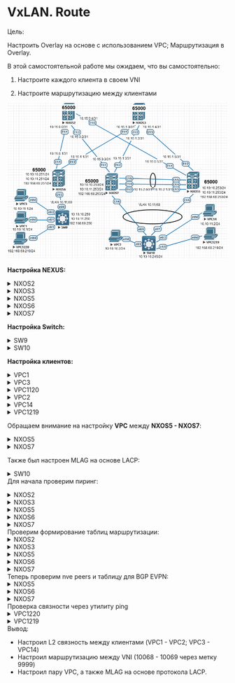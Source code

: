 # VxLAN. Route

Цель:

Настроить Overlay на основе с использованием VPC; Маршрутизация в Overlay.

В этой  самостоятельной работе мы ожидаем, что вы самостоятельно:

1. Настроите каждого клиента в своем VNI

2. Настроите маршрутизацию между клиентами

   

![Scheme](img/Scheme.png)

**Настройка NEXUS:**

 <details>
<summary>NXOS2</summary>
<pre><code>
conf t
!
hostname NX2
!
nv overlay evpn
feature ospf
feature bgp
feature nv overlay
!
interface Ethernet1/1
  no switchport
  medium p2p
  ip unnumbered loopback0
  ip ospf authentication-key 3 e7cddfe7d0564e2c
  ip ospf network point-to-point
  no ip ospf passive-interface
  ip router ospf 1 area 0.0.0.0
  no shutdown
!
interface Ethernet1/2
  no switchport
  medium p2p
  ip unnumbered loopback0
  ip ospf authentication-key 3 e7cddfe7d0564e2c
  ip ospf network point-to-point
  no ip ospf passive-interface
  ip router ospf 1 area 0.0.0.0
  no shutdown
!
interface Ethernet1/3
  no switchport
  medium p2p
  ip unnumbered loopback0
  ip ospf authentication-key 3 e7cddfe7d0564e2c
  ip ospf network point-to-point
  no ip ospf passive-interface
  ip router ospf 1 area 0.0.0.0
  no shutdown
!
interface loopback0
  ip address 1.1.1.2/24
  ip router ospf 1 area 0.0.0.0
!
cli alias name wr copy running-config startup-config
line console
  exec-timeout 0
line vty
  exec-timeout 0
!
router ospf 1
  router-id 1.1.1.2
  passive-interface default
 !
router bgp 65000
  template peer LEAF
    remote-as 65000
    update-source loopback0
    address-family l2vpn evpn
      send-community
      send-community extended
      route-reflector-client
  neighbor 1.1.1.5
    inherit peer LEAF
  neighbor 1.1.1.6
    inherit peer LEAF
  neighbor 1.1.1.7
    inherit peer LEAF
 !
end
wr
</code></pre>
</details>
<details>
  <summary>NXOS3</summary>
<pre><code>
conf t
!
hostname NX3
!
nv overlay evpn
feature ospf
feature bgp
feature nv overlay
!
interface Ethernet1/1
  no switchport
  medium p2p
  ip unnumbered loopback0
  ip ospf authentication-key 3 e7cddfe7d0564e2c
  ip ospf network point-to-point
  no ip ospf passive-interface
  ip router ospf 1 area 0.0.0.0
  no shutdown
!
interface Ethernet1/2
  no switchport
  medium p2p
  ip unnumbered loopback0
  ip ospf authentication-key 3 e7cddfe7d0564e2c
  ip ospf network point-to-point
  no ip ospf passive-interface
  ip router ospf 1 area 0.0.0.0
  no shutdown
!
interface Ethernet1/3
  no switchport
  medium p2p
  ip unnumbered loopback0
  ip ospf authentication-key 3 e7cddfe7d0564e2c
  ip ospf network point-to-point
  no ip ospf passive-interface
  ip router ospf 1 area 0.0.0.0
  no shutdown
!
interface loopback0
  ip address 1.1.1.3/24
  ip router ospf 1 area 0.0.0.0
!
line console
  exec-timeout 0
line vty
  exec-timeout 0
!
router ospf 1
  router-id 1.1.1.3
  passive-interface default
!
router bgp 65000
  template peer LEAF
    remote-as 65000
    update-source loopback0
    address-family l2vpn evpn
      send-community
      send-community extended
      route-reflector-client
  neighbor 1.1.1.5
    inherit peer LEAF
  neighbor 1.1.1.6
    inherit peer LEAF
  neighbor 1.1.1.7
    inherit peer LEAF
!
end
copy run star
</code></pre>
</details>
<details>
<summary>NXOS5</summary>
<pre><code>
configure terminal
!
hostname NX5
!
nv overlay evpn
feature ospf
feature bgp
feature interface-vlan
feature vn-segment-vlan-based
feature lacp
feature vpc
feature nv overlay
!
fabric forwarding anycast-gateway-mac 0001.0001.0001
vlan 1,10-11,68,88
vlan 10
  vn-segment 10010
vlan 11
  vn-segment 10011
vlan 68
  vn-segment 10068
vlan 88
  vn-segment 9999
!
vrf context VPC
vrf context VXLAN_RT
  vni 9999
  address-family ipv4 unicast
    route-target import 9999:9999
    route-target import 9999:9999 evpn
    route-target export 9999:9999
    route-target export 9999:9999 evpn
    route-target both auto
    route-target both auto evpn
!
vpc domain 1
  peer-keepalive destination 10.15.2.0 source 10.15.2.1 vrf VPC
!
interface Vlan10
  no shutdown
  ip address 10.10.10.253/24
  fabric forwarding mode anycast-gateway
!
interface Vlan11
  no shutdown
  ip address 10.10.11.253/24
  fabric forwarding mode anycast-gateway
!
interface Vlan68
  no shutdown
  vrf member VXLAN_RT
  ip address 192.168.68.253/24
  fabric forwarding mode anycast-gateway
!
interface Vlan88
  no shutdown
  vrf member VXLAN_RT
  ip forward
!
interface port-channel1
  switchport mode trunk
  spanning-tree port type network
  vpc peer-link
!
interface port-channel2
  switchport mode trunk
  vpc 1
!
interface nve1
  no shutdown
  host-reachability protocol bgp
  source-interface loopback0
  member vni 9999 associate-vrf
  member vni 10010
    ingress-replication protocol bgp
  member vni 10011
    ingress-replication protocol bgp
  member vni 10068
    ingress-replication protocol bgp
!
interface Ethernet1/1
  no switchport
  medium p2p
  ip unnumbered loopback0
  ip ospf authentication-key 3 e7cddfe7d0564e2c
  ip ospf network point-to-point
  no ip ospf passive-interface
  ip router ospf 1 area 0.0.0.0
  no shutdown
!
interface Ethernet1/2
  no switchport
  medium p2p
  ip unnumbered loopback0
  ip ospf authentication-key 3 e7cddfe7d0564e2c
  ip ospf network point-to-point
  no ip ospf passive-interface
  ip router ospf 1 area 0.0.0.0
  no shutdown
!
interface Ethernet1/3
  no switchport
  vrf member VPC
  ip address 10.15.2.1/31
  no shutdown
!
interface Ethernet1/4
  switchport mode trunk
  channel-group 1 mode active
!
interface Ethernet1/5
  switchport mode trunk
  channel-group 1 mode active
!
interface Ethernet1/6
  switchport mode trunk
  spanning-tree bpdufilter enable
  channel-group 2 mode active
!
interface loopback0
  ip address 1.1.1.5/24
  ip address 10.255.255.255/32 secondary
  ip router ospf 1 area 0.0.0.0
!
cli alias name wr copy running-config startup-config
line console
  exec-timeout 0
line vty
  exec-timeout 0
!
router ospf 1
  router-id 1.1.1.5
  passive-interface default
! 
router bgp 65000
  template peer SPINE
    remote-as 65000
    update-source loopback0
    address-family l2vpn evpn
      send-community
      send-community extended
  neighbor 1.1.1.2
    inherit peer SPINE
  neighbor 1.1.1.3
    inherit peer SPINE
end
wr
</code></pre>
</details>
<details>
<summary>NXOS6</summary>
<pre><code>
configure terminal
!
hostname NX6
!
nv overlay evpn
feature ospf
feature bgp
feature interface-vlan
feature vn-segment-vlan-based
feature nv overlay
!
fabric forwarding anycast-gateway-mac 0001.0001.0001
vlan 1,10-11,69,99
vlan 10
  vn-segment 10010
vlan 11
  vn-segment 10011
vlan 69
  vn-segment 10069
vlan 99
  vn-segment 9999
!
vrf context VXLAN_RT
  vni 9999
  address-family ipv4 unicast
    route-target import 9999:9999
    route-target import 9999:9999 evpn
    route-target export 9999:9999
    route-target export 9999:9999 evpn
    route-target both auto
    route-target both auto evpn
!
interface Vlan10
  no shutdown
  ip address 10.10.10.251/24
  fabric forwarding mode anycast-gateway
!
interface Vlan11
  no shutdown
  ip address 10.10.11.251/24
  fabric forwarding mode anycast-gateway
!
interface Vlan69
  no shutdown
  vrf member VXLAN_RT
  ip address 192.168.69.251/24
  fabric forwarding mode anycast-gateway
!
interface Vlan99
  no shutdown
  vrf member VXLAN_RT
  ip forward
!
interface nve1
  no shutdown
  host-reachability protocol bgp
  source-interface loopback0
  member vni 9999 associate-vrf
  member vni 10010
    ingress-replication protocol bgp
  member vni 10011
    ingress-replication protocol bgp
  member vni 10069
    ingress-replication protocol bgp
!
interface Ethernet1/1
  no switchport
  medium p2p
  ip unnumbered loopback0
  ip ospf authentication-key 3 e7cddfe7d0564e2c
  ip ospf network point-to-point
  no ip ospf passive-interface
  ip router ospf 1 area 0.0.0.0
  no shutdown
!
interface Ethernet1/2
  no switchport
  medium p2p
  ip unnumbered loopback0
  ip ospf authentication-key 3 e7cddfe7d0564e2c
  ip ospf network point-to-point
  no ip ospf passive-interface
  ip router ospf 1 area 0.0.0.0
  no shutdown
!
interface Ethernet1/3
  switchport mode trunk
  spanning-tree bpdufilter enable
!
interface loopback0
  ip address 1.1.1.6/24
  ip router ospf 1 area 0.0.0.0
!
cli alias name wr copy running-config startup-config
line console
  exec-timeout 0
line vty
  exec-timeout 0
!
router ospf 1
  router-id 1.1.1.6
  passive-interface default
!
router bgp 65000
  template peer SPINE
    remote-as 65000
    update-source loopback0
    address-family l2vpn evpn
      send-community
      send-community extended
  neighbor 1.1.1.2
    inherit peer SPINE
  neighbor 1.1.1.3
    inherit peer SPINE
!
end
wr
</code></pre>
</details>
<details>
<summary>NXOS7</summary>
<pre><code>
configure terminal
!
hostname NX7
!
nv overlay evpn
feature ospf
feature bgp
feature interface-vlan
feature vn-segment-vlan-based
feature lacp
feature vpc
feature nv overlay
!
fabric forwarding anycast-gateway-mac 0001.0001.0001
vlan 1,10-11,68,88
vlan 10
  vn-segment 10010
vlan 11
  vn-segment 10011
vlan 68
  vn-segment 10068
vlan 88
  vn-segment 9999
!
vrf context VPC
!
vrf context VXLAN_RT
  vni 9999
  address-family ipv4 unicast
    route-target import 9999:9999
    route-target import 9999:9999 evpn
    route-target export 9999:9999
    route-target export 9999:9999 evpn
    route-target both auto
    route-target both auto evpn
!
vpc domain 1
  peer-keepalive destination 10.15.2.1 source 10.15.2.0 vrf VPC
!
interface Vlan10
  no shutdown
  ip address 10.10.10.253/24
  fabric forwarding mode anycast-gateway
!
interface Vlan11
  no shutdown
  ip address 10.10.11.253/24
  fabric forwarding mode anycast-gateway
!
interface Vlan68
  no shutdown
  vrf member VXLAN_RT
  ip address 192.168.68.253/24
  fabric forwarding mode anycast-gateway
!
interface Vlan88
  no shutdown
  vrf member VXLAN_RT
  ip forward
!
interface port-channel1
  switchport mode trunk
  spanning-tree port type network
  vpc peer-link
!
interface port-channel2
  switchport mode trunk
  vpc 1
!
interface nve1
  no shutdown
  host-reachability protocol bgp
  source-interface loopback0
  member vni 9999 associate-vrf
  member vni 10010
    ingress-replication protocol bgp
  member vni 10011
    ingress-replication protocol bgp
  member vni 10068
    ingress-replication protocol bgp
!
interface Ethernet1/1
  no switchport
  medium p2p
  ip unnumbered loopback0
  ip ospf authentication-key 3 e7cddfe7d0564e2c
  ip ospf network point-to-point
  no ip ospf passive-interface
  ip router ospf 1 area 0.0.0.0
  no shutdown
!
interface Ethernet1/2
  no switchport
  medium p2p
  ip unnumbered loopback0
  ip ospf authentication-key 3 e7cddfe7d0564e2c
  ip ospf network point-to-point
  no ip ospf passive-interface
  ip router ospf 1 area 0.0.0.0
  no shutdown
!
interface Ethernet1/3
  no switchport
  vrf member VPC
  ip address 10.15.2.0/31
  no shutdown
!
interface Ethernet1/4
  switchport mode trunk
  channel-group 1 mode active
!
interface Ethernet1/5
  switchport mode trunk
  channel-group 1 mode active
!
interface Ethernet1/6
  switchport mode trunk
  spanning-tree bpdufilter enable
  channel-group 2 mode active
!
interface loopback0
  ip address 1.1.1.7/24
  ip address 10.255.255.255/32 secondary
  ip router ospf 1 area 0.0.0.0
!
cli alias name wr copy running-config startup-config
line console
  exec-timeout 0
line vty
  exec-timeout 0
!
router ospf 1
  router-id 1.1.1.7
  passive-interface default
!
router bgp 65000
  template peer SPINE
    remote-as 65000
    update-source loopback0
    address-family l2vpn evpn
      send-community
      send-community extended
  neighbor 1.1.1.2
    inherit peer SPINE
  neighbor 1.1.1.3
    inherit peer SPINE
!
end
wr
</code></pre>
</details>

**Настройка Switch:**

<details>
  <summary>SW9</summary>
<pre><code>
enable
configure terminal
!
hostname SW9
!
interface Ethernet0/0
 switchport trunk encapsulation dot1q
 switchport mode trunk
 spanning-tree bpdufilter enable
!
interface Ethernet0/1
 switchport access vlan 10
 spanning-tree bpdufilter enable
!
interface Ethernet0/2
 switchport access vlan 11
 spanning-tree bpdufilter enable
!
interface Ethernet0/3
 switchport access vlan 69
 spanning-tree bpdufilter enable
!
interface Vlan10
 ip address 10.10.10.250 255.255.255.0
!
interface Vlan11
 ip address 10.10.11.250 255.255.255.0
!
interface Vlan69
 ip address 192.168.69.250 255.255.255.0
!
line con 0
 logging synchronous
line aux 0
line vty 0 4
 login
!
end
wr
</code></pre>
</details>
<details>
  <summary>SW10</summary>
<pre><code>
enable
configure terminal
!
hostname SW10
!
interface Port-channel1
 switchport trunk encapsulation dot1q
 switchport mode trunk
 spanning-tree bpdufilter enable
!
interface Ethernet0/0
 switchport trunk encapsulation dot1q
 switchport mode trunk
 channel-group 1 mode active
 spanning-tree bpdufilter enable
!
interface Ethernet0/1
 switchport trunk encapsulation dot1q
 switchport mode trunk
 channel-group 1 mode active
 spanning-tree bpdufilter enable
!
interface Ethernet0/2
 switchport access vlan 10
!         
interface Ethernet0/3
 switchport access vlan 11
!
interface Ethernet1/0
 switchport access vlan 68
!
interface Vlan10
 ip address 10.10.10.245 255.255.255.0
!
interface Vlan11
 ip address 10.10.11.245 255.255.255.0
!
interface Vlan68
 ip address 192.168.68.245 255.255.255.0
!
end
wr
</code></pre>
</details>

**Настройка клиентов:**

<details>
  <summary>VPC1</summary>
<pre><code>
ip 10.10.10.1/24 10.10.10.251
</code></pre>
</details>
<details>
  <summary>VPC3</summary>
<pre><code>
ip 10.10.11.1/24 10.10.11.251
</code></pre>
</details>
<details>
  <summary>VPC1120</summary>
<pre><code>
ip 192.168.69.219/24 192.168.69.251
</code></pre>
</details>
<details>
  <summary>VPC2</summary>
<pre><code>
ip 10.10.10.2/24 10.10.10.253
</code></pre>
</details>
<details>
  <summary>VPC14</summary>
<pre><code>
ip 10.10.11.2/24 10.10.11.253
</code></pre>
</details>
<details>
  <summary>VPC1219</summary>
<pre><code>
ip 192.168.68.219/24 192.168.69.253
</code></pre>
</details>

Обращаем внимание на настройку **VPC** между **NXOS5 - NXOS7**:

<details>
<summary>NXOS5</summary>
<pre><code>
NX5# show vpc brief 
Legend:
                (*) - local vPC is down, forwarding via vPC peer-link
!
vPC domain id                     : 1   
Peer status                       : peer adjacency formed ok      
vPC keep-alive status             : peer is alive                 
Configuration consistency status  : success 
Per-vlan consistency status       : success                       
Type-2 consistency status         : success 
vPC role                          : primary                       
Number of vPCs configured         : 1   
Peer Gateway                      : Disabled
Dual-active excluded VLANs        : -
Graceful Consistency Check        : Enabled
Auto-recovery status              : Disabled
Delay-restore status              : Timer is off.(timeout = 30s)
Delay-restore SVI status          : Timer is off.(timeout = 10s)
Operational Layer3 Peer-router    : Disabled
!
vPC Peer-link status
---------------------------------------------------------------------
id    Port   Status Active vlans    
--    ----   ------ -------------------------------------------------
1     Po1    up     1,10-11,68,88                                               
!         
!
vPC status
----------------------------------------------------------------------------
Id    Port          Status Consistency Reason                Active vlans
--    ------------  ------ ----------- ------                ---------------
1     Po2           up     success     success               1,10-11,68,88  
!
!
NX5# show vpc consistency-parameters global 
!
    Legend:
        Type 1 : vPC will be suspended in case of mismatch
!
Name                        Type  Local Value            Peer Value             
-------------               ----  ---------------------- -----------------------
STP MST Simulate PVST       1     Enabled                Enabled               
STP Port Type, Edge         1     Normal, Disabled,      Normal, Disabled,     
BPDUFilter, Edge BPDUGuard        Disabled               Disabled              
STP MST Region Name         1     ""                     ""                    
STP Disabled                1     None                   None                  
STP Mode                    1     Rapid-PVST             Rapid-PVST            
STP Bridge Assurance        1     Enabled                Enabled               
STP Loopguard               1     Disabled               Disabled              
STP MST Region Instance to  1                                                  
 VLAN Mapping                                                                  
STP MST Region Revision     1     0                      0                     
Interface-vlan admin up     2     10-11,68,88            10-11,68,88           
Interface-vlan routing      2     1,10-11,68,88          1,10-11,68,88         
capability                                                                     
Nve1 Adm St, Src Adm St,    1     Up, Up,                Up, Up,               
Sec IP, Host Reach, VMAC          10.255.255.255, CP,    10.255.255.255, CP,   
Adv, SA,mcast l2, mcast           FALSE, Disabled,       FALSE, Disabled,      
l3, IR BGP,MS Adm St, Reo         0.0.0.0, 0.0.0.0,      0.0.0.0, 0.0.0.0,     
                                  Disabled, Down,        Disabled, Down,       
                                  0.0.0.0                0.0.0.0               
Xconnect Vlans              1                                                  
QoS (Cos)                   2     ([0-7], [], [], [],    ([0-7], [], [], [],   
                                  [], [])                [], [])               
Network QoS (MTU)           2     (1500, 1500, 1500,     (1500, 1500, 1500,    
                                  1500, 0, 0)            1500, 0, 0)           
Network Qos (Pause:         2     (F, F, F, F, F, F)     (F, F, F, F, F, F)    
T->Enabled, F->Disabled)                                                       
Input Queuing (Bandwidth)   2     (0, 0, 0, 0, 0, 0)     (0, 0, 0, 0, 0, 0)    
Input Queuing (Absolute     2     (F, F, F, F, F, F)     (F, F, F, F, F, F)    
Priority: T->Enabled,                                                          
F->Disabled)                                                                   
Output Queuing (Bandwidth   2     (100, 0, 0, 0, 0, 0)   (100, 0, 0, 0, 0, 0)  
Remaining)                                                                     
Output Queuing (Absolute    2     (F, F, F, T, F, F)     (F, F, F, T, F, F)    
Priority: T->Enabled,                                                          
F->Disabled)                                                                   
Allowed VLANs               -     1,10-11,68,88          1,10-11,68,88         
Local suspended VLANs       -     -                      -              
</code></pre>
</details>
<details>
<summary>NXOS7</summary>
<pre><code>
NX7(config-if)# show vpc brief 
Legend:
                (*) - local vPC is down, forwarding via vPC peer-link
!
vPC domain id                     : 1   
Peer status                       : peer adjacency formed ok      
vPC keep-alive status             : peer is alive                 
Configuration consistency status  : success 
Per-vlan consistency status       : success                       
Type-2 consistency status         : success 
vPC role                          : secondary                     
Number of vPCs configured         : 1   
Peer Gateway                      : Disabled
Dual-active excluded VLANs        : -
Graceful Consistency Check        : Enabled
Auto-recovery status              : Disabled
Delay-restore status              : Timer is off.(timeout = 30s)
Delay-restore SVI status          : Timer is off.(timeout = 10s)
Operational Layer3 Peer-router    : Disabled
!
vPC Peer-link status
---------------------------------------------------------------------
id    Port   Status Active vlans    
--    ----   ------ -------------------------------------------------
1     Po1    up     1,10-11,68,88                                               
!         
!
vPC status
----------------------------------------------------------------------------
Id    Port          Status Consistency Reason                Active vlans
--    ------------  ------ ----------- ------                ---------------
1     Po2           up     success     success               1,10-11,68,88  
!
!
NX7(config-if)# show vpc consistency-parameters global 
!
    Legend:
        Type 1 : vPC will be suspended in case of mismatch
!
Name                        Type  Local Value            Peer Value             
-------------               ----  ---------------------- -----------------------
STP MST Simulate PVST       1     Enabled                Enabled               
STP Port Type, Edge         1     Normal, Disabled,      Normal, Disabled,     
BPDUFilter, Edge BPDUGuard        Disabled               Disabled              
STP MST Region Name         1     ""                     ""                    
STP Disabled                1     None                   None                  
STP Mode                    1     Rapid-PVST             Rapid-PVST            
STP Bridge Assurance        1     Enabled                Enabled               
STP Loopguard               1     Disabled               Disabled              
STP MST Region Instance to  1                                                  
 VLAN Mapping                                                                  
STP MST Region Revision     1     0                      0                     
Interface-vlan admin up     2     10-11,68,88            10-11,68,88           
Interface-vlan routing      2     1,10-11,68,88          1,10-11,68,88         
capability                                                                     
Nve1 Adm St, Src Adm St,    1     Up, Up,                Up, Up,               
Sec IP, Host Reach, VMAC          10.255.255.255, CP,    10.255.255.255, CP,   
Adv, SA,mcast l2, mcast           FALSE, Disabled,       FALSE, Disabled,      
l3, IR BGP,MS Adm St, Reo         0.0.0.0, 0.0.0.0,      0.0.0.0, 0.0.0.0,     
                                  Disabled, Down,        Disabled, Down,       
                                  0.0.0.0                0.0.0.0               
Xconnect Vlans              1                                                  
QoS (Cos)                   2     ([0-7], [], [], [],    ([0-7], [], [], [],   
                                  [], [])                [], [])               
Network QoS (MTU)           2     (1500, 1500, 1500,     (1500, 1500, 1500,    
                                  1500, 0, 0)            1500, 0, 0)           
Network Qos (Pause:         2     (F, F, F, F, F, F)     (F, F, F, F, F, F)    
T->Enabled, F->Disabled)                                                       
Input Queuing (Bandwidth)   2     (0, 0, 0, 0, 0, 0)     (0, 0, 0, 0, 0, 0)    
Input Queuing (Absolute     2     (F, F, F, F, F, F)     (F, F, F, F, F, F)    
Priority: T->Enabled,                                                          
F->Disabled)                                                                   
Output Queuing (Bandwidth   2     (100, 0, 0, 0, 0, 0)   (100, 0, 0, 0, 0, 0)  
Remaining)                                                                     
Output Queuing (Absolute    2     (F, F, F, T, F, F)     (F, F, F, T, F, F)    
Priority: T->Enabled,                                                          
F->Disabled)                                                                   
Allowed VLANs               -     1,10-11,68,88          1,10-11,68,88         
Local suspended VLANs       -     -                      -                    
</code></pre>
</details>

Также был настроен MLAG на основе LACP:


<details>
<summary>SW10</summary>
<pre><code>
SW10#show etherchannel summary 
Flags:  D - down        P - bundled in port-channel
        I - stand-alone s - suspended
        H - Hot-standby (LACP only)
        R - Layer3      S - Layer2
        U - in use      N - not in use, no aggregation
        f - failed to allocate aggregator
        M - not in use, minimum links not met
        m - not in use, port not aggregated due to minimum links not met
        u - unsuitable for bundling
        w - waiting to be aggregated
        d - default port
        A - formed by Auto LAG
!
!
Number of channel-groups in use: 1
Number of aggregators:           1
!
Group  Port-channel  Protocol    Ports
------+-------------+-----------+-----------------------------------------------
1      Po1(SU)         LACP      Et0/0(P)    Et0/1(P)    
!
!
SW10#show lacp neighbor 
Flags:  S - Device is requesting Slow LACPDUs 
        F - Device is requesting Fast LACPDUs
        A - Device is in Active mode       P - Device is in Passive mode     
!
Channel group 1 neighbors
!
Partner's information:
!
                  LACP port                        Admin  Oper   Port    Port
Port      Flags   Priority  Dev ID          Age    key    Key    Number  State
Et0/0     SA      32768     0023.04ee.be01  24s    0x0    0x8001 0x4106  0x3D  
Et0/1     SA      32768     0023.04ee.be01  23s    0x0    0x8001 0x106   0x3D  
</code></pre>
</details
Между **NX6** - (**NX5**-**NX7**) организована как L2 связь через метки **10010**,**10011** так и маршрутизация между VNI по меткам **10068**,**10069** через метку **9999**.

Для начала проверим пиринг:


<details>
<summary>NXOS2</summary>
<pre><code>
NX2# sh bgp l2vpn evpn summary
BGP summary information for VRF default, address family L2VPN EVPN
BGP router identifier 1.1.1.2, local AS number 65000
BGP table version is 1202, L2VPN EVPN config peers 3, capable peers 3
36 network entries and 36 paths using 7920 bytes of memory
BGP attribute entries [15/2460], BGP AS path entries [0/0]
BGP community entries [0/0], BGP clusterlist entries [0/0]
!
Neighbor        V    AS MsgRcvd MsgSent   TblVer  InQ OutQ Up/Down  State/PfxRcd
1.1.1.5         4 65000     610     752     1202    0    0 06:31:07 11        
1.1.1.6         4 65000    1006     619     1202    0    0 06:46:53 14        
1.1.1.7         4 65000     675     685     1202    0    0 06:28:46 11        
</code></pre>
</details>
<details>
<summary>NXOS3</summary>
<pre><code>
NX2# sh bgp l2vpn evpn summary
BGP summary information for VRF default, address family L2VPN EVPN
BGP router identifier 1.1.1.2, local AS number 65000
BGP table version is 1202, L2VPN EVPN config peers 3, capable peers 3
36 network entries and 36 paths using 7920 bytes of memory
BGP attribute entries [15/2460], BGP AS path entries [0/0]
BGP community entries [0/0], BGP clusterlist entries [0/0]
!
Neighbor        V    AS MsgRcvd MsgSent   TblVer  InQ OutQ Up/Down  State/PfxRcd
1.1.1.5         4 65000     610     752     1202    0    0 06:31:07 11        
1.1.1.6         4 65000    1006     619     1202    0    0 06:46:53 14        
1.1.1.7         4 65000     675     685     1202    0    0 06:28:46 11        
</code></pre>
</details>
<details>
<summary>NXOS5</summary>
<pre><code>
NX5# sh bgp l2vpn evpn summary
BGP summary information for VRF default, address family L2VPN EVPN
BGP router identifier 1.1.1.5, local AS number 65000
BGP table version is 2071, L2VPN EVPN config peers 2, capable peers 2
32 network entries and 43 paths using 7164 bytes of memory
BGP attribute entries [17/2788], BGP AS path entries [0/0]
BGP community entries [0/0], BGP clusterlist entries [2/8]
!
Neighbor        V    AS MsgRcvd MsgSent   TblVer  InQ OutQ Up/Down  State/PfxRcd
1.1.1.2         4 65000    1290     510     2071    0    0 06:33:15 11        
1.1.1.3         4 65000    1265     483     2071    0    0 06:27:31 11        
</code></pre>
</details>
<details>
<summary>NXOS6</summary>
<pre><code>
NX6(config)# show bgp l2vpn evpn summary 
BGP summary information for VRF default, address family L2VPN EVPN
BGP router identifier 1.1.1.6, local AS number 65000
BGP table version is 1627, L2VPN EVPN config peers 2, capable peers 2
35 network entries and 57 paths using 8940 bytes of memory
BGP attribute entries [23/3772], BGP AS path entries [0/0]
BGP community entries [0/0], BGP clusterlist entries [4/16]
!
Neighbor        V    AS MsgRcvd MsgSent   TblVer  InQ OutQ Up/Down  State/PfxRcd
1.1.1.2         4 65000     920     666     1627    0    0 06:49:42 16        
1.1.1.3         4 65000     895     644     1627    0    0 06:28:06 16        
</code></pre>
</details> 
<details>
<summary>NXOS7</summary>
<pre><code>
NX7(config)# show bgp l2vpn evpn summary 
BGP summary information for VRF default, address family L2VPN EVPN
BGP router identifier 1.1.1.7, local AS number 65000
BGP table version is 2200, L2VPN EVPN config peers 2, capable peers 2
32 network entries and 43 paths using 7164 bytes of memory
BGP attribute entries [17/2788], BGP AS path entries [0/0]
BGP community entries [0/0], BGP clusterlist entries [2/8]
!
Neighbor        V    AS MsgRcvd MsgSent   TblVer  InQ OutQ Up/Down  State/PfxRcd
1.1.1.2         4 65000    1170     521     2200    0    0 06:32:14 11        
1.1.1.3         4 65000    1166     517     2200    0    0 06:28:45 11        
NX7(config)#      
</code></pre>
</details> 
Проверим формирование таблиц маршрутизации:


<details>
  <summary>NXOS2</summary>
<pre><code>
NX2# show ip route vrf all 
IP Route Table for VRF "default"
'*' denotes best ucast next-hop
'**' denotes best mcast next-hop
'[x/y]' denotes [preference/metric]
'%<string>' in via output denotes VRF <string>
!
1.1.1.0/24, ubest/mbest: 1/0, attached
    *via 1.1.1.2, Lo0, [0/0], 1d09h, direct
1.1.1.2/32, ubest/mbest: 1/0, attached
    *via 1.1.1.2, Lo0, [0/0], 1d09h, local
1.1.1.3/32, ubest/mbest: 3/0
    *via 1.1.1.5, Eth1/3, [110/81], 06:31:52, ospf-1, intra
    *via 1.1.1.6, Eth1/1, [110/81], 06:31:52, ospf-1, intra
    *via 1.1.1.7, Eth1/2, [110/81], 06:31:52, ospf-1, intra
1.1.1.5/32, ubest/mbest: 1/0
    *via 1.1.1.5, Eth1/3, [110/41], 06:37:49, ospf-1, intra
1.1.1.6/32, ubest/mbest: 1/0
    *via 1.1.1.6, Eth1/1, [110/41], 1d09h, ospf-1, intra
1.1.1.7/32, ubest/mbest: 1/0
    *via 1.1.1.7, Eth1/2, [110/41], 06:36:26, ospf-1, intra
10.255.255.255/32, ubest/mbest: 2/0
    *via 1.1.1.5, Eth1/3, [110/41], 06:36:26, ospf-1, intra
    *via 1.1.1.7, Eth1/2, [110/41], 06:36:26, ospf-1, intra
</code></pre>
</details>
<details>
  <summary>NXOS3</summary>
<pre><code>
NX3(config)# show ip route vrf all 
IP Route Table for VRF "default"
'*' denotes best ucast next-hop
'**' denotes best mcast next-hop
'[x/y]' denotes [preference/metric]
'%<string>' in via output denotes VRF <string>
!
1.1.1.0/24, ubest/mbest: 1/0, attached
    *via 1.1.1.3, Lo0, [0/0], 1d09h, direct
1.1.1.2/32, ubest/mbest: 3/0
    *via 1.1.1.5, Eth1/3, [110/81], 06:32:20, ospf-1, intra
    *via 1.1.1.6, Eth1/1, [110/81], 06:32:20, ospf-1, intra
    *via 1.1.1.7, Eth1/2, [110/81], 06:32:20, ospf-1, intra
1.1.1.3/32, ubest/mbest: 1/0, attached
    *via 1.1.1.3, Lo0, [0/0], 1d09h, local
1.1.1.5/32, ubest/mbest: 1/0
    *via 1.1.1.5, Eth1/3, [110/41], 06:32:20, ospf-1, intra
1.1.1.6/32, ubest/mbest: 1/0
    *via 1.1.1.6, Eth1/1, [110/41], 06:32:26, ospf-1, intra
1.1.1.7/32, ubest/mbest: 1/0
    *via 1.1.1.7, Eth1/2, [110/41], 06:32:20, ospf-1, intra
10.255.255.255/32, ubest/mbest: 2/0
    *via 1.1.1.5, Eth1/3, [110/41], 06:32:20, ospf-1, intra
    *via 1.1.1.7, Eth1/2, [110/41], 06:32:20, ospf-1, intra
</code></pre>
</details>
<details>
  <summary>NXOS5</summary>
<pre><code>
NX5# show ip route vrf all 
IP Route Table for VRF "default"
'*' denotes best ucast next-hop
'**' denotes best mcast next-hop
'[x/y]' denotes [preference/metric]
'%<string>' in via output denotes VRF <string>
!
1.1.1.0/24, ubest/mbest: 1/0, attached
    *via 1.1.1.5, Lo0, [0/0], 06:38:49, direct
1.1.1.2/32, ubest/mbest: 1/0
    *via 1.1.1.2, Eth1/1, [110/41], 06:38:44, ospf-1, intra
1.1.1.3/32, ubest/mbest: 1/0
    *via 1.1.1.3, Eth1/2, [110/41], 06:32:47, ospf-1, intra
1.1.1.5/32, ubest/mbest: 1/0, attached
    *via 1.1.1.5, Lo0, [0/0], 06:38:49, local
1.1.1.6/32, ubest/mbest: 2/0
    *via 1.1.1.2, Eth1/1, [110/81], 06:32:47, ospf-1, intra
    *via 1.1.1.3, Eth1/2, [110/81], 06:32:47, ospf-1, intra
1.1.1.7/32, ubest/mbest: 2/0
    *via 1.1.1.2, Eth1/1, [110/81], 06:32:47, ospf-1, intra
    *via 1.1.1.3, Eth1/2, [110/81], 06:32:47, ospf-1, intra
10.10.10.0/24, ubest/mbest: 1/0, attached
    *via 10.10.10.253, Vlan10, [0/0], 06:59:42, direct
10.10.10.245/32, ubest/mbest: 1/0, attached
    *via 10.10.10.245, Vlan10, [190/0], 04:57:05, hmm
10.10.10.253/32, ubest/mbest: 1/0, attached
    *via 10.10.10.253, Vlan10, [0/0], 06:59:42, local
10.10.11.0/24, ubest/mbest: 1/0, attached
    *via 10.10.11.253, Vlan11, [0/0], 06:59:41, direct
10.10.11.245/32, ubest/mbest: 1/0, attached
    *via 10.10.11.245, Vlan11, [190/0], 04:57:14, hmm
10.10.11.253/32, ubest/mbest: 1/0, attached
    *via 10.10.11.253, Vlan11, [0/0], 06:59:41, local
10.255.255.255/32, ubest/mbest: 2/0, attached
    *via 10.255.255.255, Lo0, [0/0], 06:38:46, local
    *via 10.255.255.255, Lo0, [0/0], 06:38:46, direct
!
IP Route Table for VRF "VPC"
'*' denotes best ucast next-hop
'**' denotes best mcast next-hop
'[x/y]' denotes [preference/metric]
'%<string>' in via output denotes VRF <string>
!
10.15.2.0/31, ubest/mbest: 1/0, attached
    *via 10.15.2.1, Eth1/3, [0/0], 06:42:36, direct
10.15.2.1/32, ubest/mbest: 1/0, attached
    *via 10.15.2.1, Eth1/3, [0/0], 06:42:36, local
!
IP Route Table for VRF "VXLAN_RT"
'*' denotes best ucast next-hop
'**' denotes best mcast next-hop
'[x/y]' denotes [preference/metric]
'%<string>' in via output denotes VRF <string>
!
192.168.68.0/24, ubest/mbest: 1/0, attached
    *via 192.168.68.253, Vlan68, [0/0], 03:08:08, direct
192.168.68.219/32, ubest/mbest: 1/0, attached
    *via 192.168.68.219, Vlan68, [190/0], 03:02:37, hmm
192.168.68.245/32, ubest/mbest: 1/0, attached
    *via 192.168.68.245, Vlan68, [190/0], 03:00:06, hmm
192.168.68.253/32, ubest/mbest: 1/0, attached
    *via 192.168.68.253, Vlan68, [0/0], 03:08:08, local
192.168.69.219/32, ubest/mbest: 1/0
    *via 1.1.1.6%default, [200/0], 02:38:08, bgp-65000, internal, tag 65000 (evp
n) segid: 9999 tunnelid: 0x1010106 encap: VXLAN
</code></pre>
</details>
<details>
  <summary>NXOS6</summary>
<pre><code>
NX6(config)# show ip route vrf all 
IP Route Table for VRF "default"
'*' denotes best ucast next-hop
'**' denotes best mcast next-hop
'[x/y]' denotes [preference/metric]
'%<string>' in via output denotes VRF <string>
!
1.1.1.0/24, ubest/mbest: 1/0, attached
    *via 1.1.1.6, Lo0, [0/0], 1d09h, direct
1.1.1.2/32, ubest/mbest: 1/0
    *via 1.1.1.2, Eth1/1, [110/41], 1d09h, ospf-1, intra
1.1.1.3/32, ubest/mbest: 1/0
    *via 1.1.1.3, Eth1/2, [110/41], 06:33:32, ospf-1, intra
1.1.1.5/32, ubest/mbest: 2/0
    *via 1.1.1.2, Eth1/1, [110/81], 06:33:27, ospf-1, intra
    *via 1.1.1.3, Eth1/2, [110/81], 06:33:27, ospf-1, intra
1.1.1.6/32, ubest/mbest: 1/0, attached
    *via 1.1.1.6, Lo0, [0/0], 1d09h, local
1.1.1.7/32, ubest/mbest: 2/0
    *via 1.1.1.2, Eth1/1, [110/81], 06:33:27, ospf-1, intra
    *via 1.1.1.3, Eth1/2, [110/81], 06:33:27, ospf-1, intra
10.10.10.0/24, ubest/mbest: 1/0, attached
    *via 10.10.10.251, Vlan10, [0/0], 06:24:56, direct
10.10.10.1/32, ubest/mbest: 1/0, attached
    *via 10.10.10.1, Vlan10, [190/0], 06:20:08, hmm
10.10.10.250/32, ubest/mbest: 1/0, attached
    *via 10.10.10.250, Vlan10, [190/0], 06:24:06, hmm
10.10.10.251/32, ubest/mbest: 1/0, attached
    *via 10.10.10.251, Vlan10, [0/0], 06:24:56, local
10.10.11.0/24, ubest/mbest: 1/0, attached
    *via 10.10.11.251, Vlan11, [0/0], 06:24:46, direct
10.10.11.1/32, ubest/mbest: 1/0, attached
    *via 10.10.11.1, Vlan11, [190/0], 06:20:37, hmm
10.10.11.250/32, ubest/mbest: 1/0, attached
    *via 10.10.11.250, Vlan11, [190/0], 06:21:36, hmm
10.10.11.251/32, ubest/mbest: 1/0, attached
    *via 10.10.11.251, Vlan11, [0/0], 06:24:47, local
10.255.255.255/32, ubest/mbest: 2/0
    *via 1.1.1.2, Eth1/1, [110/81], 06:33:27, ospf-1, intra
    *via 1.1.1.3, Eth1/2, [110/81], 06:33:27, ospf-1, intra
!
IP Route Table for VRF "VXLAN_RT"
'*' denotes best ucast next-hop
'**' denotes best mcast next-hop
'[x/y]' denotes [preference/metric]
'%<string>' in via output denotes VRF <string>
!
192.168.68.219/32, ubest/mbest: 1/0
    *via 10.255.255.255%default, [200/0], 02:53:13, bgp-65000, internal, tag 650
00 (evpn) segid: 9999 tunnelid: 0xaffffff encap: VXLAN
!
192.168.68.245/32, ubest/mbest: 1/0
    *via 10.255.255.255%default, [200/0], 02:53:13, bgp-65000, internal, tag 650
00 (evpn) segid: 9999 tunnelid: 0xaffffff encap: VXLAN
!
192.168.69.0/24, ubest/mbest: 1/0, attached
    *via 192.168.69.251, Vlan69, [0/0], 02:54:21, direct
192.168.69.219/32, ubest/mbest: 1/0, attached
    *via 192.168.69.219, Vlan69, [190/0], 02:38:48, hmm
192.168.69.251/32, ubest/mbest: 1/0, attached
    *via 192.168.69.251, Vlan69, [0/0], 02:54:21, local
</code></pre>
</details>
<details>
  <summary>NXOS7</summary>
<pre><code>
NX7(config)# show ip route vrf all 
IP Route Table for VRF "default"
'*' denotes best ucast next-hop
'**' denotes best mcast next-hop
'[x/y]' denotes [preference/metric]
'%<string>' in via output denotes VRF <string>
!
1.1.1.0/24, ubest/mbest: 1/0, attached
    *via 1.1.1.7, Lo0, [0/0], 06:39:14, direct
1.1.1.2/32, ubest/mbest: 1/0
    *via 1.1.1.2, Eth1/1, [110/41], 06:39:07, ospf-1, intra
1.1.1.3/32, ubest/mbest: 1/0
    *via 1.1.1.3, Eth1/2, [110/41], 06:34:37, ospf-1, intra
1.1.1.5/32, ubest/mbest: 2/0
    *via 1.1.1.2, Eth1/1, [110/81], 06:34:37, ospf-1, intra
    *via 1.1.1.3, Eth1/2, [110/81], 06:34:37, ospf-1, intra
1.1.1.6/32, ubest/mbest: 2/0
    *via 1.1.1.2, Eth1/1, [110/81], 06:34:37, ospf-1, intra
    *via 1.1.1.3, Eth1/2, [110/81], 06:34:37, ospf-1, intra
1.1.1.7/32, ubest/mbest: 1/0, attached
    *via 1.1.1.7, Lo0, [0/0], 06:39:14, local
10.10.10.0/24, ubest/mbest: 1/0, attached
    *via 10.10.10.253, Vlan10, [0/0], 06:51:09, direct
10.10.10.245/32, ubest/mbest: 1/0, attached
    *via 10.10.10.245, Vlan10, [190/0], 04:58:51, hmm
10.10.10.253/32, ubest/mbest: 1/0, attached
    *via 10.10.10.253, Vlan10, [0/0], 06:51:09, local
10.10.11.0/24, ubest/mbest: 1/0, attached
    *via 10.10.11.253, Vlan11, [0/0], 06:51:08, direct
10.10.11.245/32, ubest/mbest: 1/0, attached
    *via 10.10.11.245, Vlan11, [190/0], 04:59:00, hmm
10.10.11.253/32, ubest/mbest: 1/0, attached
    *via 10.10.11.253, Vlan11, [0/0], 06:51:08, local
10.255.255.255/32, ubest/mbest: 2/0, attached
    *via 10.255.255.255, Lo0, [0/0], 06:39:08, local
    *via 10.255.255.255, Lo0, [0/0], 06:39:08, direct
!
IP Route Table for VRF "VPC"
'*' denotes best ucast next-hop
'**' denotes best mcast next-hop
'[x/y]' denotes [preference/metric]
'%<string>' in via output denotes VRF <string>
!
10.15.2.0/31, ubest/mbest: 1/0, attached
    *via 10.15.2.0, Eth1/3, [0/0], 06:47:40, direct
10.15.2.0/32, ubest/mbest: 1/0, attached
    *via 10.15.2.0, Eth1/3, [0/0], 06:47:40, local
!
IP Route Table for VRF "VXLAN_RT"
'*' denotes best ucast next-hop
'**' denotes best mcast next-hop
'[x/y]' denotes [preference/metric]
'%<string>' in via output denotes VRF <string>
!
192.168.68.0/24, ubest/mbest: 1/0, attached
    *via 192.168.68.253, Vlan68, [0/0], 03:06:42, direct
192.168.68.219/32, ubest/mbest: 1/0, attached
    *via 192.168.68.219, Vlan68, [190/0], 03:04:23, hmm
192.168.68.245/32, ubest/mbest: 1/0, attached
    *via 192.168.68.245, Vlan68, [190/0], 03:01:52, hmm
192.168.68.253/32, ubest/mbest: 1/0, attached
    *via 192.168.68.253, Vlan68, [0/0], 03:06:42, local
192.168.69.219/32, ubest/mbest: 1/0
    *via 1.1.1.6%default, [200/0], 02:39:54, bgp-65000, internal, tag 65000 (evp
n) segid: 9999 tunnelid: 0x1010106 encap: VXLAN
</code></pre>
</details>
Теперь проверим nve peers и таблицу для BGP EVPN:


<details>
  <summary>NXOS5</summary>
<pre><code>
NX5# show nve peers 
Interface Peer-IP          State LearnType Uptime   Router-Mac       
--------- ---------------  ----- --------- -------- -----------------
nve1      1.1.1.6          Up    CP        06:31:30 5000.0006.0007   
!
!
NX5# show bgp l2vpn evpn 
BGP routing table information for VRF default, address family L2VPN EVPN
BGP table version is 2126, Local Router ID is 1.1.1.5
Status: s-suppressed, x-deleted, S-stale, d-dampened, h-history, *-valid, >-best
Path type: i-internal, e-external, c-confed, l-local, a-aggregate, r-redist, I-i
njected
Origin codes: i - IGP, e - EGP, ? - incomplete, | - multipath, & - backup, 2 - b
est2
!
   Network            Next Hop            Metric     LocPrf     Weight Path
Route Distinguisher: 1.1.1.5:32777    (L2VNI 10010)
*>i[2]:[0]:[0]:[48]:[0050.7966.680c]:[0]:[0.0.0.0]/216
                      1.1.1.6                           100          0 i
*>i[2]:[0]:[0]:[48]:[aabb.cc80.9000]:[0]:[0.0.0.0]/216
                      1.1.1.6                           100          0 i
*>l[2]:[0]:[0]:[48]:[aabb.cc80.a000]:[0]:[0.0.0.0]/216
                      10.255.255.255                    100      32768 i
*>i[2]:[0]:[0]:[48]:[0050.7966.680c]:[32]:[10.10.10.1]/248
                      1.1.1.6                           100          0 i
*>i[2]:[0]:[0]:[48]:[aabb.cc80.9000]:[32]:[10.10.10.250]/248
                      1.1.1.6                           100          0 i
*>l[2]:[0]:[0]:[48]:[aabb.cc80.a000]:[32]:[10.10.10.245]/248
                      10.255.255.255                    100      32768 i
*>i[3]:[0]:[32]:[1.1.1.6]/88
                      1.1.1.6                           100          0 i
*>l[3]:[0]:[32]:[10.255.255.255]/88
                      10.255.255.255                    100      32768 i
!
Route Distinguisher: 1.1.1.5:32778    (L2VNI 10011)
*>i[2]:[0]:[0]:[48]:[0050.7966.6811]:[0]:[0.0.0.0]/216
                      1.1.1.6                           100          0 i
*>i[2]:[0]:[0]:[48]:[aabb.cc80.9000]:[0]:[0.0.0.0]/216
                      1.1.1.6                           100          0 i
*>l[2]:[0]:[0]:[48]:[aabb.cc80.a000]:[0]:[0.0.0.0]/216
                      10.255.255.255                    100      32768 i
*>i[2]:[0]:[0]:[48]:[0050.7966.6811]:[32]:[10.10.11.1]/248
                      1.1.1.6                           100          0 i
*>i[2]:[0]:[0]:[48]:[aabb.cc80.9000]:[32]:[10.10.11.250]/248
                      1.1.1.6                           100          0 i
*>l[2]:[0]:[0]:[48]:[aabb.cc80.a000]:[32]:[10.10.11.245]/248
                      10.255.255.255                    100      32768 i
*>i[3]:[0]:[32]:[1.1.1.6]/88
                      1.1.1.6                           100          0 i
*>l[3]:[0]:[32]:[10.255.255.255]/88
                      10.255.255.255                    100      32768 i
!
Route Distinguisher: 1.1.1.5:32835    (L2VNI 10068)
*>l[2]:[0]:[0]:[48]:[0050.7966.6813]:[0]:[0.0.0.0]/216
                      10.255.255.255                    100      32768 i
*>l[2]:[0]:[0]:[48]:[aabb.cc80.a000]:[0]:[0.0.0.0]/216
                      10.255.255.255                    100      32768 i
*>l[2]:[0]:[0]:[48]:[0050.7966.6813]:[32]:[192.168.68.219]/272
                      10.255.255.255                    100      32768 i
*>l[2]:[0]:[0]:[48]:[aabb.cc80.a000]:[32]:[192.168.68.245]/272
                      10.255.255.255                    100      32768 i
*>l[3]:[0]:[32]:[10.255.255.255]/88
                      10.255.255.255                    100      32768 i
!
Route Distinguisher: 1.1.1.6:32777
* i[2]:[0]:[0]:[48]:[0050.7966.680c]:[0]:[0.0.0.0]/216
                      1.1.1.6                           100          0 i
*>i                   1.1.1.6                           100          0 i
* i[2]:[0]:[0]:[48]:[aabb.cc80.9000]:[0]:[0.0.0.0]/216
                      1.1.1.6                           100          0 i
*>i                   1.1.1.6                           100          0 i
* i[2]:[0]:[0]:[48]:[0050.7966.680c]:[32]:[10.10.10.1]/248
                      1.1.1.6                           100          0 i
*>i                   1.1.1.6                           100          0 i
* i[2]:[0]:[0]:[48]:[aabb.cc80.9000]:[32]:[10.10.10.250]/248
                      1.1.1.6                           100          0 i
*>i                   1.1.1.6                           100          0 i
* i[3]:[0]:[32]:[1.1.1.6]/88
                      1.1.1.6                           100          0 i
*>i                   1.1.1.6                           100          0 i
!
Route Distinguisher: 1.1.1.6:32778
* i[2]:[0]:[0]:[48]:[0050.7966.6811]:[0]:[0.0.0.0]/216
                      1.1.1.6                           100          0 i
*>i                   1.1.1.6                           100          0 i
*>i[2]:[0]:[0]:[48]:[aabb.cc80.9000]:[0]:[0.0.0.0]/216
                      1.1.1.6                           100          0 i
* i                   1.1.1.6                           100          0 i
* i[2]:[0]:[0]:[48]:[0050.7966.6811]:[32]:[10.10.11.1]/248
                      1.1.1.6                           100          0 i
*>i                   1.1.1.6                           100          0 i
* i[2]:[0]:[0]:[48]:[aabb.cc80.9000]:[32]:[10.10.11.250]/248
                      1.1.1.6                           100          0 i
*>i                   1.1.1.6                           100          0 i
*>i[3]:[0]:[32]:[1.1.1.6]/88
                      1.1.1.6                           100          0 i
* i                   1.1.1.6                           100          0 i
!
Route Distinguisher: 1.1.1.6:32836
* i[2]:[0]:[0]:[48]:[0050.7966.6814]:[32]:[192.168.69.219]/272
                      1.1.1.6                           100          0 i
 *>i                   1.1.1.6                           100          0 i
</code></pre>
</details>
<details>
  <summary>NXOS6</summary>
<pre><code>
NX6(config)# show nve peers 
Interface Peer-IP          State LearnType Uptime   Router-Mac       
--------- ---------------  ----- --------- -------- -----------------
nve1      10.255.255.255   Up    CP        06:33:26 5000.0005.0007   
!
!
NX6(config)# show bgp l2vpn evpn 
BGP routing table information for VRF default, address family L2VPN EVPN
BGP table version is 1681, Local Router ID is 1.1.1.6
Status: s-suppressed, x-deleted, S-stale, d-dampened, h-history, *-valid, >-best
Path type: i-internal, e-external, c-confed, l-local, a-aggregate, r-redist, I-i
njected
Origin codes: i - IGP, e - EGP, ? - incomplete, | - multipath, & - backup, 2 - b
est2
!
   Network            Next Hop            Metric     LocPrf     Weight Path
Route Distinguisher: 1.1.1.5:32777
*>i[2]:[0]:[0]:[48]:[aabb.cc80.a000]:[0]:[0.0.0.0]/216
                      10.255.255.255                    100          0 i
* i                   10.255.255.255                    100          0 i
*>i[2]:[0]:[0]:[48]:[aabb.cc80.a000]:[32]:[10.10.10.245]/248
                      10.255.255.255                    100          0 i
* i                   10.255.255.255                    100          0 i
* i[3]:[0]:[32]:[10.255.255.255]/88
                      10.255.255.255                    100          0 i
*>i                   10.255.255.255                    100          0 i
!
Route Distinguisher: 1.1.1.5:32778
* i[2]:[0]:[0]:[48]:[aabb.cc80.a000]:[0]:[0.0.0.0]/216
                      10.255.255.255                    100          0 i
*>i                   10.255.255.255                    100          0 i
* i[2]:[0]:[0]:[48]:[aabb.cc80.a000]:[32]:[10.10.11.245]/248
                      10.255.255.255                    100          0 i
*>i                   10.255.255.255                    100          0 i
* i[3]:[0]:[32]:[10.255.255.255]/88
                      10.255.255.255                    100          0 i
*>i                   10.255.255.255                    100          0 i
!
Route Distinguisher: 1.1.1.5:32835
* i[2]:[0]:[0]:[48]:[0050.7966.6813]:[32]:[192.168.68.219]/272
                      10.255.255.255                    100          0 i
*>i                   10.255.255.255                    100          0 i
* i[2]:[0]:[0]:[48]:[aabb.cc80.a000]:[32]:[192.168.68.245]/272
                      10.255.255.255                    100          0 i
*>i                   10.255.255.255                    100          0 i
!
Route Distinguisher: 1.1.1.6:32777    (L2VNI 10010)
*>l[2]:[0]:[0]:[48]:[0050.7966.680c]:[0]:[0.0.0.0]/216
                      1.1.1.6                           100      32768 i
*>l[2]:[0]:[0]:[48]:[aabb.cc80.9000]:[0]:[0.0.0.0]/216
                      1.1.1.6                           100      32768 i
* i[2]:[0]:[0]:[48]:[aabb.cc80.a000]:[0]:[0.0.0.0]/216
                      10.255.255.255                    100          0 i
*>i                   10.255.255.255                    100          0 i
*>l[2]:[0]:[0]:[48]:[0050.7966.680c]:[32]:[10.10.10.1]/248
                      1.1.1.6                           100      32768 i
*>l[2]:[0]:[0]:[48]:[aabb.cc80.9000]:[32]:[10.10.10.250]/248
                      1.1.1.6                           100      32768 i
*>i[2]:[0]:[0]:[48]:[aabb.cc80.a000]:[32]:[10.10.10.245]/248
                      10.255.255.255                    100          0 i
* i                   10.255.255.255                    100          0 i
*>l[3]:[0]:[32]:[1.1.1.6]/88
                      1.1.1.6                           100      32768 i
*>i[3]:[0]:[32]:[10.255.255.255]/88
                      10.255.255.255                    100          0 i
* i                   10.255.255.255                    100          0 i
!
Route Distinguisher: 1.1.1.6:32778    (L2VNI 10011)
*>l[2]:[0]:[0]:[48]:[0050.7966.6811]:[0]:[0.0.0.0]/216
                      1.1.1.6                           100      32768 i
*>l[2]:[0]:[0]:[48]:[aabb.cc80.9000]:[0]:[0.0.0.0]/216
                      1.1.1.6                           100      32768 i
* i[2]:[0]:[0]:[48]:[aabb.cc80.a000]:[0]:[0.0.0.0]/216
                      10.255.255.255                    100          0 i
*>i                   10.255.255.255                    100          0 i
*>l[2]:[0]:[0]:[48]:[0050.7966.6811]:[32]:[10.10.11.1]/248
                      1.1.1.6                           100      32768 i
*>l[2]:[0]:[0]:[48]:[aabb.cc80.9000]:[32]:[10.10.11.250]/248
                      1.1.1.6                           100      32768 i
*>i[2]:[0]:[0]:[48]:[aabb.cc80.a000]:[32]:[10.10.11.245]/248
                      10.255.255.255                    100          0 i
* i                   10.255.255.255                    100          0 i
*>l[3]:[0]:[32]:[1.1.1.6]/88
                      1.1.1.6                           100      32768 i
*>i[3]:[0]:[32]:[10.255.255.255]/88
                      10.255.255.255                    100          0 i
* i                   10.255.255.255                    100          0 i
!
Route Distinguisher: 1.1.1.6:32836    (L2VNI 10069)
*>l[2]:[0]:[0]:[48]:[0050.7966.6814]:[0]:[0.0.0.0]/216
                      1.1.1.6                           100      32768 i
*>l[2]:[0]:[0]:[48]:[aabb.cc80.9000]:[0]:[0.0.0.0]/216
                      1.1.1.6                           100      32768 i
*>l[2]:[0]:[0]:[48]:[0050.7966.6814]:[32]:[192.168.69.219]/272
                      1.1.1.6                           100      32768 i
*>l[3]:[0]:[32]:[1.1.1.6]/88
                      1.1.1.6                           100      32768 i
!
Route Distinguisher: 1.1.1.7:32777
* i[2]:[0]:[0]:[48]:[aabb.cc80.a000]:[0]:[0.0.0.0]/216
                      10.255.255.255                    100          0 i
*>i                   10.255.255.255                    100          0 i
*>i[2]:[0]:[0]:[48]:[aabb.cc80.a000]:[32]:[10.10.10.245]/248
                      10.255.255.255                    100          0 i
* i                   10.255.255.255                    100          0 i
* i[3]:[0]:[32]:[10.255.255.255]/88
                      10.255.255.255                    100          0 i
*>i                   10.255.255.255                    100          0 i
!
Route Distinguisher: 1.1.1.7:32778
* i[2]:[0]:[0]:[48]:[aabb.cc80.a000]:[0]:[0.0.0.0]/216
                      10.255.255.255                    100          0 i
*>i                   10.255.255.255                    100          0 i
*>i[2]:[0]:[0]:[48]:[aabb.cc80.a000]:[32]:[10.10.11.245]/248
                      10.255.255.255                    100          0 i
* i                   10.255.255.255                    100          0 i
* i[3]:[0]:[32]:[10.255.255.255]/88
                      10.255.255.255                    100          0 i
*>i                   10.255.255.255                    100          0 i
!
Route Distinguisher: 1.1.1.7:32835
* i[2]:[0]:[0]:[48]:[0050.7966.6813]:[32]:[192.168.68.219]/272
                      10.255.255.255                    100          0 i
*>i                   10.255.255.255                    100          0 i
* i[2]:[0]:[0]:[48]:[aabb.cc80.a000]:[32]:[192.168.68.245]/272
                      10.255.255.255                    100          0 i
*>i                   10.255.255.255                    100          0 i
</code></pre>
</details>
<details>
  <summary>NXOS7</summary>
<pre><code>
NX7(config)# show nve peers 
Interface Peer-IP          State LearnType Uptime   Router-Mac       
--------- ---------------  ----- --------- -------- -----------------
nve1      1.1.1.6          Up    CP        06:35:14 5000.0006.0007   
! 
!
NX7(config)# show bgp l2vpn evpn 
BGP routing table information for VRF default, address family L2VPN EVPN
BGP table version is 2289, Local Router ID is 1.1.1.7
Status: s-suppressed, x-deleted, S-stale, d-dampened, h-history, *-valid, >-best
Path type: i-internal, e-external, c-confed, l-local, a-aggregate, r-redist, I-i
njected
Origin codes: i - IGP, e - EGP, ? - incomplete, | - multipath, & - backup, 2 - b
est2
!
   Network            Next Hop            Metric     LocPrf     Weight Path
Route Distinguisher: 1.1.1.6:32777
* i[2]:[0]:[0]:[48]:[0050.7966.680c]:[0]:[0.0.0.0]/216
                      1.1.1.6                           100          0 i
*>i                   1.1.1.6                           100          0 i
* i[2]:[0]:[0]:[48]:[aabb.cc80.9000]:[0]:[0.0.0.0]/216
                      1.1.1.6                           100          0 i
*>i                   1.1.1.6                           100          0 i
* i[2]:[0]:[0]:[48]:[0050.7966.680c]:[32]:[10.10.10.1]/248
                      1.1.1.6                           100          0 i
*>i                   1.1.1.6                           100          0 i
* i[2]:[0]:[0]:[48]:[aabb.cc80.9000]:[32]:[10.10.10.250]/248
                      1.1.1.6                           100          0 i
*>i                   1.1.1.6                           100          0 i
* i[3]:[0]:[32]:[1.1.1.6]/88
                      1.1.1.6                           100          0 i
*>i                   1.1.1.6                           100          0 i
!
Route Distinguisher: 1.1.1.6:32778
* i[2]:[0]:[0]:[48]:[0050.7966.6811]:[0]:[0.0.0.0]/216
                      1.1.1.6                           100          0 i
*>i                   1.1.1.6                           100          0 i
* i[2]:[0]:[0]:[48]:[aabb.cc80.9000]:[0]:[0.0.0.0]/216
                      1.1.1.6                           100          0 i
*>i                   1.1.1.6                           100          0 i
* i[2]:[0]:[0]:[48]:[0050.7966.6811]:[32]:[10.10.11.1]/248
                      1.1.1.6                           100          0 i
*>i                   1.1.1.6                           100          0 i
* i[2]:[0]:[0]:[48]:[aabb.cc80.9000]:[32]:[10.10.11.250]/248
                      1.1.1.6                           100          0 i
*>i                   1.1.1.6                           100          0 i
* i[3]:[0]:[32]:[1.1.1.6]/88
                      1.1.1.6                           100          0 i
*>i                   1.1.1.6                           100          0 i
!
Route Distinguisher: 1.1.1.6:32836
* i[2]:[0]:[0]:[48]:[0050.7966.6814]:[32]:[192.168.69.219]/272
                      1.1.1.6                           100          0 i
*>i                   1.1.1.6                           100          0 i
!
Route Distinguisher: 1.1.1.7:32777    (L2VNI 10010)
*>i[2]:[0]:[0]:[48]:[0050.7966.680c]:[0]:[0.0.0.0]/216
                      1.1.1.6                           100          0 i
*>i[2]:[0]:[0]:[48]:[aabb.cc80.9000]:[0]:[0.0.0.0]/216
                      1.1.1.6                           100          0 i
*>l[2]:[0]:[0]:[48]:[aabb.cc80.a000]:[0]:[0.0.0.0]/216
                      10.255.255.255                    100      32768 i
*>i[2]:[0]:[0]:[48]:[0050.7966.680c]:[32]:[10.10.10.1]/248
                      1.1.1.6                           100          0 i
*>i[2]:[0]:[0]:[48]:[aabb.cc80.9000]:[32]:[10.10.10.250]/248
                      1.1.1.6                           100          0 i
*>l[2]:[0]:[0]:[48]:[aabb.cc80.a000]:[32]:[10.10.10.245]/248
                      10.255.255.255                    100      32768 i
*>i[3]:[0]:[32]:[1.1.1.6]/88
                      1.1.1.6                           100          0 i
*>l[3]:[0]:[32]:[10.255.255.255]/88
                      10.255.255.255                    100      32768 i
!
Route Distinguisher: 1.1.1.7:32778    (L2VNI 10011)
*>i[2]:[0]:[0]:[48]:[0050.7966.6811]:[0]:[0.0.0.0]/216
                      1.1.1.6                           100          0 i
*>i[2]:[0]:[0]:[48]:[aabb.cc80.9000]:[0]:[0.0.0.0]/216
                      1.1.1.6                           100          0 i
*>l[2]:[0]:[0]:[48]:[aabb.cc80.a000]:[0]:[0.0.0.0]/216
                      10.255.255.255                    100      32768 i
*>i[2]:[0]:[0]:[48]:[0050.7966.6811]:[32]:[10.10.11.1]/248
                      1.1.1.6                           100          0 i
*>i[2]:[0]:[0]:[48]:[aabb.cc80.9000]:[32]:[10.10.11.250]/248
                      1.1.1.6                           100          0 i
*>l[2]:[0]:[0]:[48]:[aabb.cc80.a000]:[32]:[10.10.11.245]/248
                      10.255.255.255                    100      32768 i
*>i[3]:[0]:[32]:[1.1.1.6]/88
                      1.1.1.6                           100          0 i
*>l[3]:[0]:[32]:[10.255.255.255]/88
                      10.255.255.255                    100      32768 i
!
Route Distinguisher: 1.1.1.7:32835    (L2VNI 10068)
*>l[2]:[0]:[0]:[48]:[0050.7966.6813]:[0]:[0.0.0.0]/216
                      10.255.255.255                    100      32768 i
*>l[2]:[0]:[0]:[48]:[aabb.cc80.a000]:[0]:[0.0.0.0]/216
                      10.255.255.255                    100      32768 i
*>l[2]:[0]:[0]:[48]:[0050.7966.6813]:[32]:[192.168.68.219]/272
                      10.255.255.255                    100      32768 i
*>l[2]:[0]:[0]:[48]:[aabb.cc80.a000]:[32]:[192.168.68.245]/272
                      10.255.255.255                    100      32768 i
*>l[3]:[0]:[32]:[10.255.255.255]/88
                      10.255.255.255                    100      32768 i
</code></pre>
</details>
Проверка связности через утилиту ping


<details>
  <summary>VPC1220</summary>
<pre><code>
VPCS> show ip
!
NAME        : VPCS[1]
IP/MASK     : 192.168.69.219/24
GATEWAY     : 192.168.69.251
DNS         : 
MAC         : 00:50:79:66:68:14
LPORT       : 20000
RHOST:PORT  : 127.0.0.1:30000
MTU         : 1500
!
VPCS> ping 192.168.68.219
!
84 bytes from 192.168.68.219 icmp_seq=1 ttl=62 time=30.795 ms
84 bytes from 192.168.68.219 icmp_seq=2 ttl=62 time=23.593 ms
84 bytes from 192.168.68.219 icmp_seq=3 ttl=62 time=29.469 ms
84 bytes from 192.168.68.219 icmp_seq=4 ttl=62 time=31.946 ms
84 bytes from 192.168.68.219 icmp_seq=5 ttl=62 time=29.075 ms
</code></pre>
</details>
<details>
  <summary>VPC1219</summary>
<pre><code>
VPCS> show ip
!
NAME        : VPCS[1]
IP/MASK     : 192.168.68.219/24
GATEWAY     : 192.168.68.253
DNS         : 
MAC         : 00:50:79:66:68:13
LPORT       : 20000
RHOST:PORT  : 127.0.0.1:30000
MTU         : 1500
!
VPCS> ping 192.168.69.219
!
84 bytes from 192.168.69.219 icmp_seq=1 ttl=62 time=23.984 ms
84 bytes from 192.168.69.219 icmp_seq=2 ttl=62 time=27.808 ms
84 bytes from 192.168.69.219 icmp_seq=3 ttl=62 time=30.908 ms
84 bytes from 192.168.69.219 icmp_seq=4 ttl=62 time=27.902 ms
84 bytes from 192.168.69.219 icmp_seq=5 ttl=62 time=25.785 ms
</code></pre>
</details>
Вывод:

- Настроил L2 связность между клиентами (VPC1 - VPC2; VPC3 - VPC14)
- Настроил маршрутизацию между VNI (10068 - 10069 через метку 9999)
- Настроил пару VPC, а также MLAG на основе протокола LACP.
